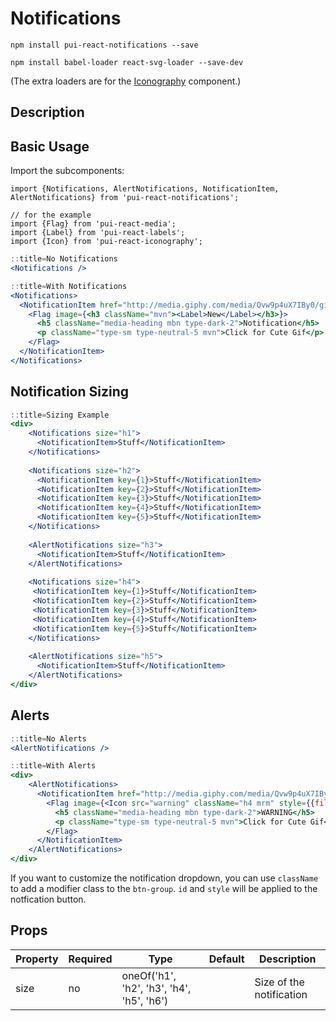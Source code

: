 # Notifications

`npm install pui-react-notifications --save`

`npm install babel-loader react-svg-loader --save-dev`

(The extra loaders are for the [Iconography](/react_base_iconography.html) component.)

## Description

## Basic Usage

Import the subcomponents:

```
import {Notifications, AlertNotifications, NotificationItem, AlertNotifications} from 'pui-react-notifications';

// for the example
import {Flag} from 'pui-react-media';
import {Label} from 'pui-react-labels';
import {Icon} from 'pui-react-iconography';
```

```jsx
::title=No Notifications
<Notifications />
```

```jsx
::title=With Notifications
<Notifications>
  <NotificationItem href="http://media.giphy.com/media/Qvw9p4uX7IBy0/giphy.gif">
    <Flag image={<h3 className="mvn"><Label>New</Label></h3>}>
      <h5 className="media-heading mbn type-dark-2">Notification</h5>
      <p className="type-sm type-neutral-5 mvn">Click for Cute Gif</p>
    </Flag>
  </NotificationItem>
</Notifications>
```

## Notification Sizing

```jsx
::title=Sizing Example
<div>
    <Notifications size="h1">
      <NotificationItem>Stuff</NotificationItem>
    </Notifications>
    
    <Notifications size="h2">
      <NotificationItem key={1}>Stuff</NotificationItem>
      <NotificationItem key={2}>Stuff</NotificationItem>
      <NotificationItem key={3}>Stuff</NotificationItem>
      <NotificationItem key={4}>Stuff</NotificationItem>
      <NotificationItem key={5}>Stuff</NotificationItem>
    </Notifications>
    
    <AlertNotifications size="h3">
      <NotificationItem>Stuff</NotificationItem>
    </AlertNotifications>
    
    <Notifications size="h4">
     <NotificationItem key={1}>Stuff</NotificationItem>
     <NotificationItem key={2}>Stuff</NotificationItem>
     <NotificationItem key={3}>Stuff</NotificationItem>
     <NotificationItem key={4}>Stuff</NotificationItem>
     <NotificationItem key={5}>Stuff</NotificationItem>
    </Notifications>
    
    <AlertNotifications size="h5">
      <NotificationItem>Stuff</NotificationItem>
    </AlertNotifications>
</div>
```

## Alerts

```jsx
::title=No Alerts
<AlertNotifications />
```

```jsx
::title=With Alerts
<div>
    <AlertNotifications>
      <NotificationItem href="http://media.giphy.com/media/Qvw9p4uX7IBy0/giphy.gif">
        <Flag image={<Icon src="warning" className="h4 mrm" style={{fill: '#B38F1B'}}/>}>
          <h5 className="media-heading mbn type-dark-2">WARNING</h5>
          <p className="type-sm type-neutral-5 mvn">Click for Cute Gif</p>
        </Flag>
      </NotificationItem>
    </AlertNotifications>
</div>
```

If you want to customize the notification dropdown, you can use `className` to
add a modifier class to the `btn-group`. `id` and `style` will be applied to
the notfication button.

## Props

Property | Required | Type | Default | Description
---------|----------|------|---------|------------
size | no | oneOf('h1', 'h2', 'h3', 'h4', 'h5', 'h6') | | Size of the notification

